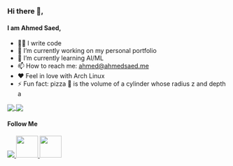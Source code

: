 ### Hi there 👋,
#### I am Ahmed Saed,

- 👨‍💻 I write code
- 🔭 I’m currently working on my personal portfolio 
- 🌱 I’m currently learning AI/ML
- 📫 How to reach me: ahmed@ahmedsaed.me
- ❤️ Feel in love with Arch Linux
- ⚡ Fun fact: pizza 🍕 is the volume of a cylinder whose radius z and depth a

<a href="https://github.com/Ahmedsaed">
  <img align="center" src="https://github-readme-stats.vercel.app/api?username=Ahmedsaed&count_private=true&show_icons=true&theme=dark" />
</a>
<a href="https://github.com/Ahmedsaed">
  <img align="center" src="https://github-readme-stats.vercel.app/api/top-langs/?username=Ahmedsaed&layout=compact&langs_count=10&theme=dark" />
</a>

#### Follow Me

<a href="https://ahmedsaed.me">
  <img src="https://img.icons8.com/ios/50/4a90e2/internet--v1.png"/>
</a>
<a href="https://www.linkedin.com/in/ahmedsaed26">
  <img width="50px" src="https://img.icons8.com/material-rounded/24/4a90e2/linkedin--v2.png"/>
</a>
<a href="https://www.facebook.com/ahmedsaed26">
  <img width="50px" src="https://img.icons8.com/color/48/4a90e2/facebook-new.png"/>
</a>
